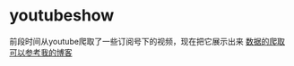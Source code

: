 # youtubeshow
前段时间从youtube爬取了一些订阅号下的视频，现在把它展示出来
[数据的爬取可以参考我的博客](http://www.cnblogs.com/xiaxuexiaoab/p/7260037.html)
